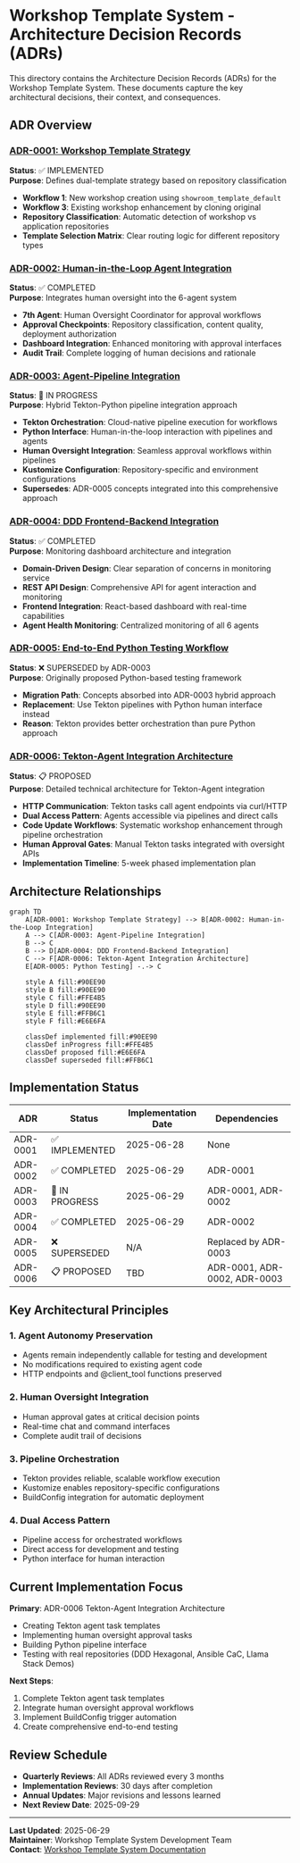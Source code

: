 # Workshop Template System - Architecture Decision Records (ADRs)

This directory contains the Architecture Decision Records (ADRs) for the Workshop Template System. These documents capture the key architectural decisions, their context, and consequences.

## ADR Overview

### [ADR-0001: Workshop Template Strategy](./0001-workshop-template-strategy.md)
**Status**: ✅ IMPLEMENTED  
**Purpose**: Defines dual-template strategy based on repository classification
- **Workflow 1**: New workshop creation using `showroom_template_default`
- **Workflow 3**: Existing workshop enhancement by cloning original
- **Repository Classification**: Automatic detection of workshop vs application repositories
- **Template Selection Matrix**: Clear routing logic for different repository types

### [ADR-0002: Human-in-the-Loop Agent Integration](./0002-human-in-the-loop-agent-integration.md)
**Status**: ✅ COMPLETED  
**Purpose**: Integrates human oversight into the 6-agent system
- **7th Agent**: Human Oversight Coordinator for approval workflows
- **Approval Checkpoints**: Repository classification, content quality, deployment authorization
- **Dashboard Integration**: Enhanced monitoring with approval interfaces
- **Audit Trail**: Complete logging of human decisions and rationale

### [ADR-0003: Agent-Pipeline Integration](./0003-agent-pipeline-integration.md)
**Status**: 🚧 IN PROGRESS  
**Purpose**: Hybrid Tekton-Python pipeline integration approach
- **Tekton Orchestration**: Cloud-native pipeline execution for workflows
- **Python Interface**: Human-in-the-loop interaction with pipelines and agents
- **Human Oversight Integration**: Seamless approval workflows within pipelines
- **Kustomize Configuration**: Repository-specific and environment configurations
- **Supersedes**: ADR-0005 concepts integrated into this comprehensive approach

### [ADR-0004: DDD Frontend-Backend Integration](./0004-ddd-frontend-backend-integration.md)
**Status**: ✅ COMPLETED  
**Purpose**: Monitoring dashboard architecture and integration
- **Domain-Driven Design**: Clear separation of concerns in monitoring service
- **REST API Design**: Comprehensive API for agent interaction and monitoring
- **Frontend Integration**: React-based dashboard with real-time capabilities
- **Agent Health Monitoring**: Centralized monitoring of all 6 agents

### [ADR-0005: End-to-End Python Testing Workflow](./0005-end-to-end-python-testing-workflow.md)
**Status**: ❌ SUPERSEDED by ADR-0003  
**Purpose**: Originally proposed Python-based testing framework
- **Migration Path**: Concepts absorbed into ADR-0003 hybrid approach
- **Replacement**: Use Tekton pipelines with Python human interface instead
- **Reason**: Tekton provides better orchestration than pure Python approach

### [ADR-0006: Tekton-Agent Integration Architecture](./0006-tekton-agent-integration-architecture.md)
**Status**: 📋 PROPOSED  
**Purpose**: Detailed technical architecture for Tekton-Agent integration
- **HTTP Communication**: Tekton tasks call agent endpoints via curl/HTTP
- **Dual Access Pattern**: Agents accessible via pipelines and direct calls
- **Code Update Workflows**: Systematic workshop enhancement through pipeline orchestration
- **Human Approval Gates**: Manual Tekton tasks integrated with oversight APIs
- **Implementation Timeline**: 5-week phased implementation plan

## Architecture Relationships

```mermaid
graph TD
    A[ADR-0001: Workshop Template Strategy] --> B[ADR-0002: Human-in-the-Loop Integration]
    A --> C[ADR-0003: Agent-Pipeline Integration]
    B --> C
    B --> D[ADR-0004: DDD Frontend-Backend Integration]
    C --> F[ADR-0006: Tekton-Agent Integration Architecture]
    E[ADR-0005: Python Testing] -.-> C
    
    style A fill:#90EE90
    style B fill:#90EE90
    style C fill:#FFE4B5
    style D fill:#90EE90
    style E fill:#FFB6C1
    style F fill:#E6E6FA
    
    classDef implemented fill:#90EE90
    classDef inProgress fill:#FFE4B5
    classDef proposed fill:#E6E6FA
    classDef superseded fill:#FFB6C1
```

## Implementation Status

| ADR | Status | Implementation Date | Dependencies |
|-----|--------|-------------------|--------------|
| ADR-0001 | ✅ IMPLEMENTED | 2025-06-28 | None |
| ADR-0002 | ✅ COMPLETED | 2025-06-29 | ADR-0001 |
| ADR-0003 | 🚧 IN PROGRESS | 2025-06-29 | ADR-0001, ADR-0002 |
| ADR-0004 | ✅ COMPLETED | 2025-06-29 | ADR-0002 |
| ADR-0005 | ❌ SUPERSEDED | N/A | Replaced by ADR-0003 |
| ADR-0006 | 📋 PROPOSED | TBD | ADR-0001, ADR-0002, ADR-0003 |

## Key Architectural Principles

### 1. **Agent Autonomy Preservation**
- Agents remain independently callable for testing and development
- No modifications required to existing agent code
- HTTP endpoints and @client_tool functions preserved

### 2. **Human Oversight Integration**
- Human approval gates at critical decision points
- Real-time chat and command interfaces
- Complete audit trail of decisions

### 3. **Pipeline Orchestration**
- Tekton provides reliable, scalable workflow execution
- Kustomize enables repository-specific configurations
- BuildConfig integration for automatic deployment

### 4. **Dual Access Pattern**
- Pipeline access for orchestrated workflows
- Direct access for development and testing
- Python interface for human interaction

## Current Implementation Focus

**Primary**: ADR-0006 Tekton-Agent Integration Architecture
- Creating Tekton agent task templates
- Implementing human oversight approval tasks
- Building Python pipeline interface
- Testing with real repositories (DDD Hexagonal, Ansible CaC, Llama Stack Demos)

**Next Steps**:
1. Complete Tekton agent task templates
2. Integrate human oversight approval workflows
3. Implement BuildConfig trigger automation
4. Create comprehensive end-to-end testing

## Review Schedule

- **Quarterly Reviews**: All ADRs reviewed every 3 months
- **Implementation Reviews**: 30 days after completion
- **Annual Updates**: Major revisions and lessons learned
- **Next Review Date**: 2025-09-29

---

**Last Updated**: 2025-06-29  
**Maintainer**: Workshop Template System Development Team  
**Contact**: [Workshop Template System Documentation](../README.md)
